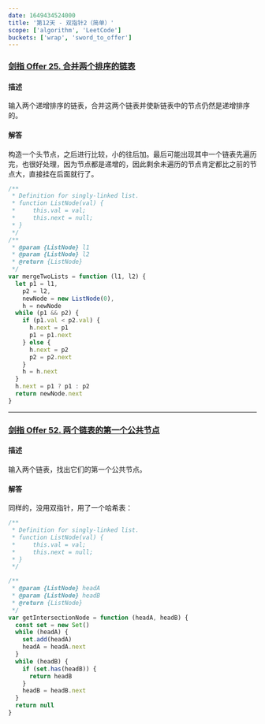 ```yaml
---
date: 1649434524000
title: '第12天 - 双指针2（简单）'
scope: ['algorithm', 'LeetCode']
buckets: ['wrap', 'sword_to_offer']
---
```


### [剑指 Offer 25. 合并两个排序的链表](https://leetcode-cn.com/problems/he-bing-liang-ge-pai-xu-de-lian-biao-lcof/)

#### 描述

输入两个递增排序的链表，合并这两个链表并使新链表中的节点仍然是递增排序的。

#### 解答

构造一个头节点，之后进行比较，小的往后加。最后可能出现其中一个链表先遍历完，也很好处理，因为节点都是递增的，因此剩余未遍历的节点肯定都比之前的节点大，直接挂在后面就行了。

```javascript
/**
 * Definition for singly-linked list.
 * function ListNode(val) {
 *     this.val = val;
 *     this.next = null;
 * }
 */
/**
 * @param {ListNode} l1
 * @param {ListNode} l2
 * @return {ListNode}
 */
var mergeTwoLists = function (l1, l2) {
  let p1 = l1,
    p2 = l2,
    newNode = new ListNode(0),
    h = newNode
  while (p1 && p2) {
    if (p1.val < p2.val) {
      h.next = p1
      p1 = p1.next
    } else {
      h.next = p2
      p2 = p2.next
    }
    h = h.next
  }
  h.next = p1 ? p1 : p2
  return newNode.next
}
```

---

### [剑指 Offer 52. 两个链表的第一个公共节点](https://leetcode-cn.com/problems/liang-ge-lian-biao-de-di-yi-ge-gong-gong-jie-dian-lcof/)

#### 描述

输入两个链表，找出它们的第一个公共节点。

#### 解答

同样的，没用双指针，用了一个哈希表：

```javascript
/**
 * Definition for singly-linked list.
 * function ListNode(val) {
 *     this.val = val;
 *     this.next = null;
 * }
 */

/**
 * @param {ListNode} headA
 * @param {ListNode} headB
 * @return {ListNode}
 */
var getIntersectionNode = function (headA, headB) {
  const set = new Set()
  while (headA) {
    set.add(headA)
    headA = headA.next
  }
  while (headB) {
    if (set.has(headB)) {
      return headB
    }
    headB = headB.next
  }
  return null
}
```
